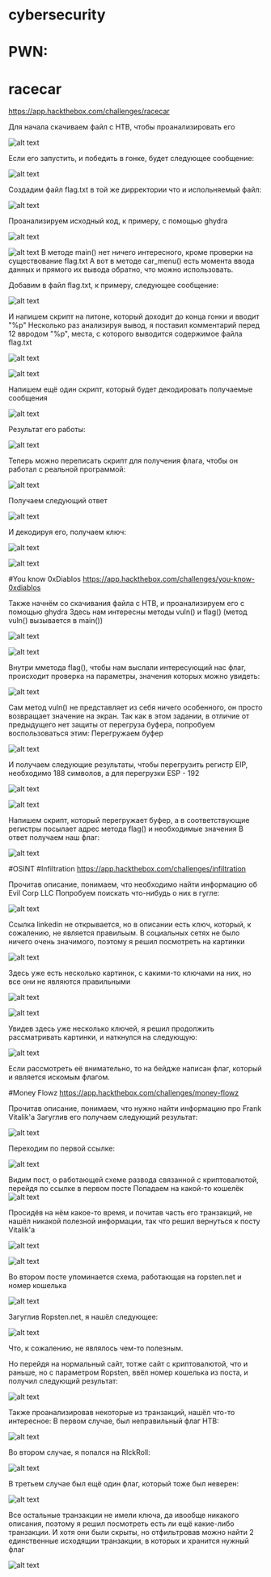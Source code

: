 # cybersecurity

# PWN:

# racecar
https://app.hackthebox.com/challenges/racecar

Для начала скачиваем файл с HTB, чтобы проанализировать его

![alt text](img/5_1.png)

Если его запустить, и победить в гонке, будет следующее сообщение:

![alt text](img/5_2.png)

Создадим файл flag.txt в той же дирректории что и испольняемый файл:

![alt text](img/5_3.png)

Проанализируем исходный код, к примеру, с помощью ghydra

![alt text](img/5_4.png)

![alt text](img/5_5.png)
В методе main() нет ничего интересного, кроме проверки на существование flag.txt
А вот в методе car_menu() есть момента ввода данных и прямого их вывода обратно, что можно использовать.

Добавим в файл flag.txt, к примеру, следующее сообщение:

![alt text](img/5_6.png)

И напишем скрипт на питоне, который доходит до конца гонки и вводит "%p" 
Несколько раз анализируя вывод, я поставил комментарий перед 12 ввродом "%p", места, с которого выводится содержимое файла flag.txt

![alt text](img/5_7.png)

![alt text](img/5_8.png)

Напишем ещё один скрипт, который будет декодировать получаемые сообщения

![alt text](img/5_9.png)

Результат его работы:

![alt text](img/5_10.png)

Теперь можно переписать скрипт для получения флага, чтобы он работал с реальной программой:

![alt text](img/5_11.png)

Получаем следующий ответ

![alt text](img/5_12.png)

И декодируя его, получаем ключ:

![alt text](img/5_13.png)

![alt text](img/5_14.png)

#You know 0xDiablos 
https://app.hackthebox.com/challenges/you-know-0xdiablos

Также начнём со скачивания файла с HTB, и проанализируем его с помощью ghydra
Здесь нам интересны методы vuln() и flag() (метод vuln() вызывается в main())

![alt text](img/d1.png)

![alt text](img/d2.png)

Внутри мметода flag(), чтобы нам выслали интересующий нас флаг, происходит проверка на параметры, значения которых можно увидеть:

![alt text](img/d3.png)

Сам метод vuln() не представляет из себя ничего особенного, он просто возвращает значение на экран.
Так как в этом задании, в отличие от предыдущего нет защиты от перегруза буфера, попробуем воспользоваться этим:
Перегружаем буфер

![alt text](img/d4.png)

И получаем следующие результаты, чтобы перегрузить регистр EIP, необходимо 188 символов, а для перегрузки ESP - 192

![alt text](img/d5.png)

![alt text](img/d6.png)

Напишем скрипт, который перегружает буфер, а в соответствующие регистры посылает адрес метода flag() и необходимые значения
В ответ получаем наш флаг:

![alt text](img/d7.png)


#OSINT
#Infiltration
https://app.hackthebox.com/challenges/infiltration

Прочитав описание, понимаем, что необходимо найти информацию об Evil Corp LLC
Попробуем поискать что-нибудь о них в гугле:

![alt text](img/O1_1.png)

Ссылка linkedin не открывается, но в описании есть ключ, который, к сожалению, не является правильым.
В социальных сетях не было ничего очень значимого, поэтому я решил посмотреть на картинки

![alt text](img/O1_2.png)

Здесь уже есть несколько картинок, с какими-то ключами на них, но все они не являются правильными

![alt text](img/O1_3.png)

![alt text](img/O1_4.png)

Увидев здесь уже несколько ключей, я решил продолжить рассматривать картинки, и наткнулся на следующую:

![alt text](img/O1_5.png)

Если рассмотреть её внимательно, то на бейдже написан флаг, который и является искомым флагом.

#Money Flowz 
https://app.hackthebox.com/challenges/money-flowz

Прочитав описание, понимаем, что нужно найти информацию про Frank Vitalik'а
Загуглив его получаем следующий результат:

![alt text](img/O2_1.png)

Переходим по первой ссылке:

![alt text](img/O2_2.png)

Видим пост, о работающей схеме развода связанной с криптовалютой, перейдя по ссылке в первом посте
Попадаем на какой-то кошелёк
![alt text](img/O2_3.png)

Просидёв на нём какое-то время, и почитав часть его транзакций, не нашёл никакой полезной информации, так что решил вернуться к посту Vitalik'а

![alt text](img/O2_4.png)

![alt text](img/O2_5.png)

Во втором посте упоминается схема, работающая на ropsten.net и номер кошелька

![alt text](img/scam.png)

Загуглив Ropsten.net, я нашёл следующее:

![alt text](img/O2_6.png)

Что, к сожалению, не являлось чем-то полезным.

Но перейдя на нормальный сайт, тотже сайт с криптовалютой, что и раньше, но с параметром Ropsten,
ввёл номер кошелька из поста, и получил следующий результат:

![alt text](img/O2_7.png)

Также проанализировав некоторые из транзакций, нашёл что-то интересное:
В первом случае, был неправильный флаг HTB:

![alt text](img/O2_8.png)

Во втором случае, я попался на RIckRoll:

![alt text](img/O2_9.png)

В третьем случае был ещё один флаг, который тоже был неверен:

![alt text](img/O2_10.png)

Все остальные транзакции не имели ключа, да ивообще никакого описания, поэтому я решил посмотреть есть ли ещё какие-либо транзакции.
И хотя они были скрыты, но отфильтровав можно найти 2 единственные исходящии транзакции, в которых и хранится нужный флаг

![alt text](img/O2_11.png)
